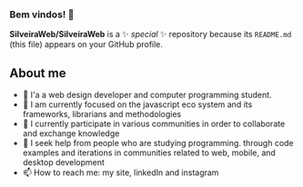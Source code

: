 ### Bem vindos! 👋


**SilveiraWeb/SilveiraWeb** is a ✨ _special_ ✨ repository because its `README.md` (this file) appears on your GitHub profile.

## About me

- 🔭 I'a a web design developer and computer programming student.
- 🌱 I am currently focused on the javascript eco system and its frameworks, librarians and methodologies
- 👯 I currently participate in various communities in order to collaborate and exchange knowledge
- 🤔 I seek help from people who are studying programming. through code examples and iterations in communities related to web, mobile, and desktop development
- 📫 How to reach me: my site, linkedIn and instagram

<!--
Este site foi construído usando [GitHub Pages](https://pages.github.com/).
Links relativos [Diretrizes de contribuição para este projeto](docs/CONTRIBUTING.md)
-->
